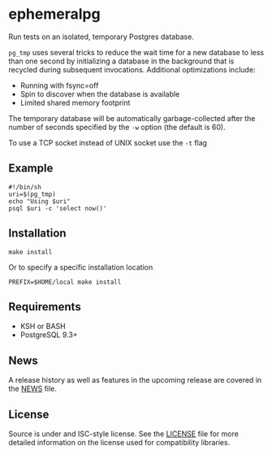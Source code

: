 ephemeralpg
===========

Run tests on an isolated, temporary Postgres database.

`pg_tmp` uses several tricks to reduce the wait time for a new database to less
than one second by initializing a database in the background that is recycled
during subsequent invocations. Additional optimizations include:

* Running with fsync=off
* Spin to discover when the database is available
* Limited shared memory footprint

The temporary database will be automatically garbage-collected after the number
of seconds specified by the `-w` option (the default is 60).

To use a TCP socket instead of UNIX socket use the `-t` flag

Example
-------

    #!/bin/sh
    uri=$(pg_tmp)
    echo "Using $uri"
    psql $uri -c 'select now()'

Installation
------------

    make install

Or to specify a specific installation location

    PREFIX=$HOME/local make install

Requirements
------------

* KSH or BASH
* PostgreSQL 9.3+

News
----

A release history as well as features in the upcoming release are covered in the
[NEWS][NEWS] file.

License
-------

Source is under and ISC-style license. See the [LICENSE][LICENSE] file for more
detailed information on the license used for compatibility libraries.

[NEWS]: http://www.bitbucket.org/eradman/ephemeralpg/src/default/NEWS
[LICENSE]: http://www.bitbucket.org/eradman/ephemeralpg/src/default/LICENSE

